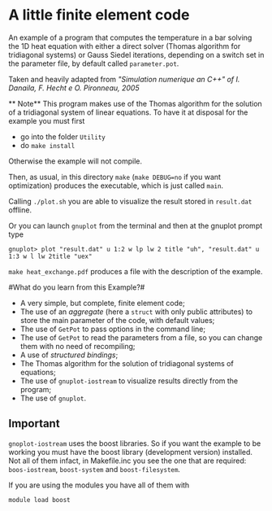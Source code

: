 # A little finite element code #

An example of a program that computes the temperature in a bar solving
the 1D heat equation with either a direct solver (Thomas algorithm for tridiagonal systems) or Gauss Siedel iterations,
depending on a switch set in the parameter file, by default called `parameter.pot`. 

Taken and heavily adapted from *"Simulation numerique an C++" of I. Danaila,
   F. Hecht e O. Pironneau, 2005* 

** Note** This program makes use of the Thomas algorithm for the solution of a tridiagonal system of linear equations. To have it at disposal for the example you must first
- go into the folder `Utility`
- do `make install`

Otherwise the example will not compile.

Then, as usual, in this directory `make` (`make DEBUG=no` if you want optimization) produces the executable, which is just called `main`.
 
Calling ``./plot.sh`` you are able to visualize the result stored in `result.dat` offline.  

Or you can launch `gnuplot` from the terminal and then at the gnuplot prompt type

```
gnuplot> plot "result.dat" u 1:2 w lp lw 2 title "uh", "result.dat" u 1:3 w l lw 2title "uex"
```


``make heat_exchange.pdf`` produces a file with the description of the example.




#What do you learn from this Example?#
- A very simple, but complete, finite element code;
- The use of an *aggregate* (here a `struct` with only public attributes)  to store the main parameter of the code, with default values;
- The use of `GetPot` to pass options in the command line;
- The use of `GetPot` to read the parameters from a file, so you can change them with no need of recompiling;
- A use of *structured bindings*;
- The Thomas algorithm for the solution of tridiagonal systems of equations;
- The use of `gnuplot-iostream` to visualize results directly from the program;
- The use of `gnuplot`.

## Important ##

`gnoplot-iostream` uses the boost libraries. So if you want the
example to be working you must have the boost library (development
version) installed. Not all of them infact, in Makefile.inc you see the one that are required: `boos-iostream`, `boost-system` and `boost-filesystem`.

If you are using the modules you have all of them with

```
module load boost
```
